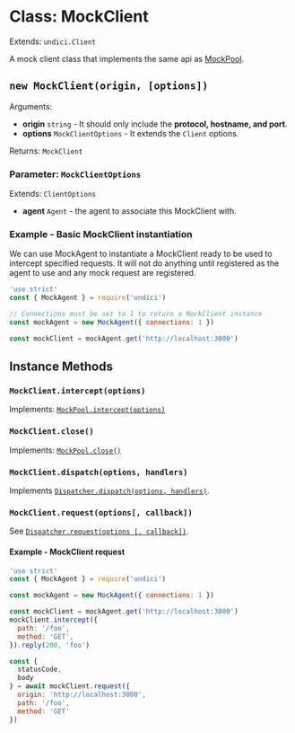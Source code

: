 # Class: MockClient

Extends: `undici.Client`

A mock client class that implements the same api as [MockPool](docs/api/MockPool.md).

## `new MockClient(origin, [options])`

Arguments:

* **origin** `string` - It should only include the **protocol, hostname, and port**.
* **options** `MockClientOptions` - It extends the `Client` options.

Returns: `MockClient`

### Parameter: `MockClientOptions`

Extends: `ClientOptions`

* **agent** `Agent` - the agent to associate this MockClient with.

### Example - Basic MockClient instantiation

We can use MockAgent to instantiate a MockClient ready to be used to intercept specified requests. It will not do anything until registered as the agent to use and any mock request are registered.

```js
'use strict'
const { MockAgent } = require('undici')

// Connections must be set to 1 to return a MockClient instance
const mockAgent = new MockAgent({ connections: 1 })

const mockClient = mockAgent.get('http://localhost:3000')
```

## Instance Methods

### `MockClient.intercept(options)`

Implements: [`MockPool.intercept(options)`](docs/api/MockPool.md#mockpoolinterceptoptions)

### `MockClient.close()`

Implements: [`MockPool.close()`](docs/api/MockPool.md#mockpoolclose)

### `MockClient.dispatch(options, handlers)`

Implements [`Dispatcher.dispatch(options, handlers)`](docs/api/Dispatcher.md#clientdispatchoptions-handlers).

### `MockClient.request(options[, callback])`

See [`Dispatcher.request(options [, callback])`](docs/api/Dispatcher.md#clientrequestoptions--callback).

#### Example - MockClient request

```js
'use strict'
const { MockAgent } = require('undici')

const mockAgent = new MockAgent({ connections: 1 })

const mockClient = mockAgent.get('http://localhost:3000')
mockClient.intercept({
  path: '/foo',
  method: 'GET',
}).reply(200, 'foo')

const {
  statusCode,
  body
} = await mockClient.request({
  origin: 'http://localhost:3000',
  path: '/foo',
  method: 'GET'
})
```
